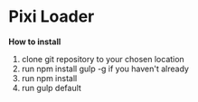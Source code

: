# Pixi Loader

**How to install**
1. clone git repository to your chosen location
2. run npm install gulp -g if you haven't already
3. run npm install
4. run gulp default